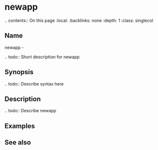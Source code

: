 

# newapp

.. contents:: On this page
    :local:
    :backlinks: none
    :depth: 1
    :class: singlecol

Name
----
newapp - 

.. todo::
    Short description for newapp

Synopsis
--------
.. todo::
   Describe syntax here

Description
-----------
.. todo::
    Describe newapp

Examples
--------

See also
--------

